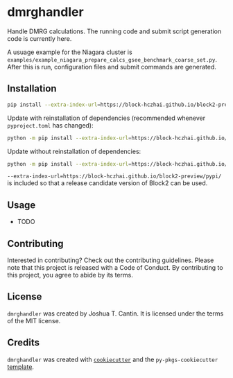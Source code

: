 # dmrghandler

Handle DMRG calculations. The running code and submit script generation code is currently here. 

A usuage example for the Niagara cluster is `examples/example_niagara_prepare_calcs_gsee_benchmark_coarse_set.py`. After this is run, configuration files and submit commands are generated. 

## Installation

```bash
pip install --extra-index-url=https://block-hczhai.github.io/block2-preview/pypi/ git+https://github.com/jtcantin/dmrghandler
```

Update with reinstallation of dependencies (recommended whenever `pyproject.toml` has changed):
```bash
python -m pip install --extra-index-url=https://block-hczhai.github.io/block2-preview/pypi/ --force-reinstall git+https://github.com/jtcantin/dmrghandler
```

Update without reinstallation of dependencies:
```bash
python -m pip install --extra-index-url=https://block-hczhai.github.io/block2-preview/pypi/ --force-reinstall --no-deps git+https://github.com/jtcantin/dmrghandler
```

`--extra-index-url=https://block-hczhai.github.io/block2-preview/pypi/` is included so that a release candidate version of Block2 can be used.

## Usage

- TODO

## Contributing

Interested in contributing? Check out the contributing guidelines. Please note that this project is released with a Code of Conduct. By contributing to this project, you agree to abide by its terms.

## License

`dmrghandler` was created by Joshua T. Cantin. It is licensed under the terms of the MIT license.

## Credits

`dmrghandler` was created with [`cookiecutter`](https://cookiecutter.readthedocs.io/en/latest/) and the `py-pkgs-cookiecutter` [template](https://github.com/py-pkgs/py-pkgs-cookiecutter).

